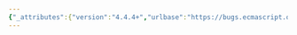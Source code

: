 ```yaml
---
{"_attributes":{"version":"4.4.4+","urlbase":"https://bugs.ecmascript.org/","maintainer":"dherman@mozilla.com"},"bug":{"bug_id":2884,"creation_ts":"2014-05-22 09:23:00 -0700","short_desc":"for-of and Array.from treat strings as iterable; nothing else does","delta_ts":"2014-07-18 14:27:37 -0700","product":"Draft for 6th Edition","component":"technical issue","version":"Rev 23: April 5, 2014 Draft","rep_platform":"All","op_sys":"All","bug_status":"RESOLVED","resolution":"FIXED","priority":"Normal","bug_severity":"enhancement","everconfirmed":true,"reporter":{"uid":"jorendorff","name":"Jason Orendorff"},"assigned_to":{"uid":"allen","name":"Allen Wirfs-Brock"},"long_desc":[{"commentid":8576,"comment_count":0,"who":{"uid":"jorendorff","name":"Jason Orendorff"},"bug_when":"2014-05-22 09:23:31 -0700","thetext":"Features using the `for-of` syntax consistently use ToObject, which means strings are iterable. For example, in \"12.2.4.2.4 Runtime Semantics: ComprehensionComponentEvaluation\":\n> 3. Let obj be ToObject(exprValue).\n> 4. ReturnIfAbrupt(obj).\n> 5. Let keys be GetIterator(obj).\n\nArray.from also uses ToObject() on its argument.\n\nBut in \"12.2.4.1.2 Runtime Semantics: ArrayAccumulation\":\n> 4. If Type(spreadObj) is not Object, then throw a TypeError exception.\n> 5. Let iterator be GetIterator(spreadObj).\n\nIncidentally, step 4 is technically redundant there, as GetIterator(x) step 2 throws a TypeError if x is primitive."},{"commentid":8578,"comment_count":1,"who":{"uid":"jorendorff","name":"Jason Orendorff"},"bug_when":"2014-05-22 09:52:48 -0700","thetext":"The ES6 spec is missing a high-level prose phrase that can be used in algorithms and means \"now use ES6 iteration\".\n\nIt could define one; here's how it might look, using Array.from step 8 as an example, (modified lines marked with !):\n> 8.  If usingIterator is not undefined, then\n>     a.  If IsConstructor(C) is true, then\n>         i.  Let A be the result of calling the [[Construct]] internal method of C with an empty argument list.\n>     b.  Else,\n>         i.  Let A be ArrayCreate(0).\n>     c.  ReturnIfAbrupt(A).\n>     d.  Let k be 0.\n>!    e.  Repeat, for each value nextValue produced by iterating over items\n>         i.  Let Pk be ToString(k).\n>         ii. If mapping is true, then\n>             1.  Let mappedValue be the result of calling the [[Call]]\n>                 internal method of mapfn with T as thisArgument and\n>                 (nextValue, k) as argumentsList.\n>             2.  ReturnIfAbrupt(mappedValue).\n>         iii. Else, let mappedValue be nextValue.\n>         iv. Let defineStatus be CreateDataPropertyOrThrow(A, Pk, mappedValue).\n>         v.  ReturnIfAbrupt(defineStatus).\n>         vi. Increase k by 1.\n>!    f.  Let putStatus be Put(A, \"length\", k, true).\n>!    g.  ReturnIfAbrupt(putStatus).\n>!    h.  Return A.\n\nI think this would making mean adding a note in \"5.2 Algorithm Conventions\" that says something like:\n\n    A step in an algorithm that says \"Repeat for each value x produced by\n    iterating through y,\" followed by a list of substeps, means the same\n    thing as these steps:\n\n    1.  Let iterator be GetIterator(y).\n    2.  ReturnIfAbrupt(iterator).\n    3.  Let x be NextValue(iterator).\n    4.  ReturnIfAbrupt(x).\n    5.  Repeat, until x is **empty**\n        a.  Perform the substeps listed.\n        b.  Set x to NextValue(iterator).\n        c.  ReturnIfAbrupt(x).\n\nwith NextValue appropriately defined elsewhere. ReturnIfAbrupt is already defined as a sort of macro-expansion, so this should work.\n\nI think other specifications (particularly WebIDL) would love to have convenient-but-precise language for this. But quite apart from any external benefit, it would make the ES6 algorithms a lot easier to read."},{"commentid":8581,"comment_count":2,"who":{"uid":"allen","name":"Allen Wirfs-Brock"},"bug_when":"2014-05-22 10:42:11 -0700","thetext":"In JS code an expression like:\n   \"abc\"[Symbol.iterator]\nis equivalent to\n   Object(\"abc\")[Symbol.iterator]\n\n(see 6.2.3.1)\n\nSo, in generally strings should act as Iterables. In looks like I need to carefully review uses of GetIterator and add use ToObject appropriately for the supposedly Iterable values. \n\nHowever, TC39 explicitly decided that they didn't want to ToObject the source value or default values of destructing.  For example:\n\n   {replace, slice} = \"\";  //this throws becase RHS is not an object\n\nSo, does this rule also apply to the spread operator in array leterals?  Maybe it shouldn't\n\n let codepoints = [...someString];\n\nseems like a very nice way to parse a string into its individual code points."},{"commentid":9205,"comment_count":3,"who":{"uid":"allen","name":"Allen Wirfs-Brock"},"bug_when":"2014-07-15 11:02:05 -0700","thetext":"fixed in rev26 editor's draft\n\nStrings are treated as iterable by:\nspread, yield *, comprehensions, Set/WeakSet(iterable)"},{"commentid":9273,"comment_count":4,"who":{"uid":"allen","name":"Allen Wirfs-Brock"},"bug_when":"2014-07-18 14:27:37 -0700","thetext":"in rev26"}]}}
---
```

